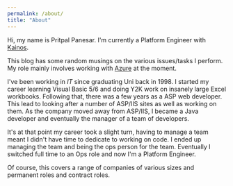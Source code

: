 ```yaml
---
permalink: /about/
title: "About"
---
```


Hi, my name is Pritpal Panesar. I'm currently a Platform Engineer with [Kainos](https://kainos.com).

This blog has some random musings on the various issues/tasks I perform. My role mainly involves working with [Azure](https://portal.azure.com) at the moment.

I've been working in *IT* since graduating Uni back in 1998. I started my career learning Visual Basic 5/6 and doing Y2K work on insanely large Excel workbooks. Following that, there was a few years as a ASP web developer. This lead to looking after a number of ASP/IIS sites as well as working on them. As the company moved away from ASP/IIS, I became a Java developer and eventually the manager of a team of developers.

It's at that point my career took a slight turn, having to manage a team meant I didn't have time to dedicate to working on code. I ended up managing the team and being the ops person for the team. Eventually I switched full time to an Ops role and now I'm a Platform Engineer.

Of course, this covers a range of companies of various sizes and permanent roles and contract roles.